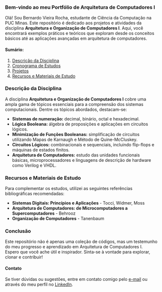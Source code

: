 ### Bem-vindo ao meu Portfólio de Arquitetura de Computadores I

Olá! Sou Bernardo Vieira Rocha, estudante de Ciência da Computação na PUC Minas. Este repositório é dedicado aos projetos e atividades da disciplina **Arquitetura e Organização de Computadores I**. Aqui, você encontrará exemplos práticos e teóricos que exploram desde os conceitos básicos até as aplicações avançadas em arquitetura de computadores.

#### Sumário:
1. [Descrição da Disciplina](#descrição-da-disciplina)
2. [Cronograma de Estudos](#cronograma-de-estudos)
3. [Projetos](#projetos)
4. [Recursos e Materiais de Estudo](#recursos-e-materiais-de-estudo)

### Descrição da Disciplina
A disciplina **Arquitetura e Organização de Computadores I** cobre uma ampla gama de tópicos essenciais para a compreensão dos sistemas computacionais. Dentre os tópicos abordados, destacam-se:

- **Sistemas de numeração:** decimal, binário, octal e hexadecimal.
- **Lógica Booleana:** álgebra de proposições e aplicações em circuitos lógicos.
- **Minimização de Funções Booleanas:** simplificação de circuitos utilizando Mapas de Karnaugh e Método de Quine-McCluskey.
- **Circuitos Lógicos:** combinacionais e sequenciais, incluindo flip-flops e máquinas de estados finitos.
- **Arquitetura de Computadores:** estudo das unidades funcionais básicas, microprocessadores e linguagens de descrição de hardware como Verilog e VHDL.

### Recursos e Materiais de Estudo
Para complementar os estudos, utilizei as seguintes referências bibliográficas recomendadas:

- **Sistemas Digitais: Princípios e Aplicações** - Tocci, Widmer, Moss
- **Arquitetura de Computadores: de Microcomputadores a Supercomputadores** - Behrooz
- **Organização de Computadores** - Tanenbaum

### Conclusão
Este repositório não é apenas uma coleção de códigos, mas um testemunho do meu progresso e aprendizado em Arquitetura de Computadores I. Espero que você ache útil e inspirador. Sinta-se à vontade para explorar, clonar e contribuir!

#### Contato
Se tiver dúvidas ou sugestões, entre em contato comigo pelo [e-mail](mailto:bernardo.rocha@pucminas.br) ou através do meu perfil no [LinkedIn](https://www.linkedin.com/in/bernardovieirar/).
